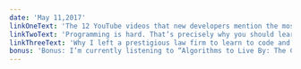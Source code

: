 ```yaml
---
date: 'May 11,2017'
linkOneText: 'The 12 YouTube videos that new developers mention the most (5 minute read): https://fcc.im/2poH7MP'
linkTwoText: 'Programming is hard. That’s precisely why you should learn it (5 minute read): https://fcc.im/2qiUazp'
linkThreeText: 'Why I left a prestigious law firm to learn to code and become a product manager at a startup (5 minute read): https://fcc.im/2qWOkzR'
bonus: 'Bonus: I’m currently listening to “Algorithms to Live By: The Computer Science of Human Decisions.” This book is a fascinating mash-up of technology and psychology (12 hour listen): http://amzn.to/2nNQ5Bl'
---
```

